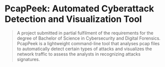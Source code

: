 # PcapPeek: Automated Cyberattack Detection and Visualization Tool
> A project submitted in partial fulfilment of the requirements for the degree of Bachelor of Science in Cybersecurity and Digital Forensics. PcapPeek is a lightweight command-line tool that analyses pcap files to automatically detect certain types of attacks and visualizes the network traffic to assess the analysts in recognizing attacks signatures.
